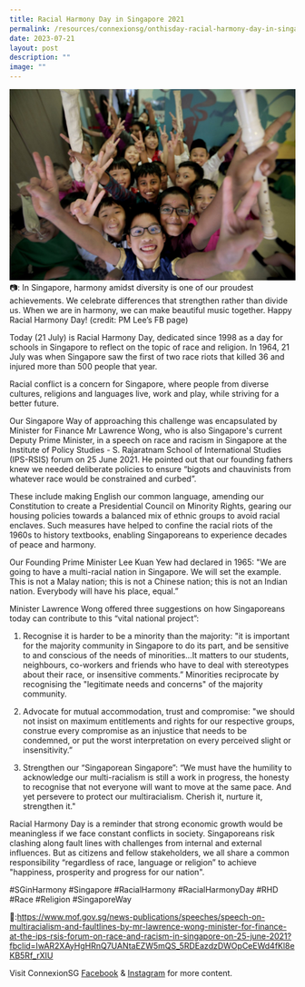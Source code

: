 ```yaml
---
title: Racial Harmony Day in Singapore 2021
permalink: /resources/connexionsg/onthisday-racial-harmony-day-in-singapore-2021/
date: 2023-07-21
layout: post
description: ""
image: ""
---
```

![](/images/connexionsg/2023/racial%20harmony%20day%202023.jpg)
 📷: In Singapore, harmony amidst diversity is one of our proudest achievements. We celebrate differences that strengthen rather than divide us. When we are in harmony, we can make beautiful music together. Happy Racial Harmony Day! (credit: PM Lee’s FB page)

Today (21 July) is Racial Harmony Day, dedicated since 1998 as a day for schools in Singapore to reflect on the topic of race and religion. In 1964, 21 July was when Singapore saw the first of two race riots that killed 36 and injured more than 500 people that year.

Racial conflict is a concern for Singapore, where people from diverse cultures, religions and languages live, work and play, while striving for a better future.

Our Singapore Way of approaching this challenge was encapsulated by Minister for Finance Mr Lawrence Wong, who is also Singapore's current Deputy Prime Minister, in a speech on race and racism in Singapore at the Institute of Policy Studies - S. Rajaratnam School of International Studies (IPS-RSIS) forum on 25 June 2021. He pointed out that our founding fathers knew we needed deliberate policies to ensure “bigots and chauvinists from whatever race would be constrained and curbed”.

These include making English our common language, amending our Constitution to create a Presidential Council on Minority Rights, gearing our housing policies towards a balanced mix of ethnic groups to avoid racial enclaves. Such measures have helped to confine the racial riots of the 1960s to history textbooks, enabling Singaporeans to experience decades of peace and harmony.

Our Founding Prime Minister Lee Kuan Yew had declared in 1965: "We are going to have a multi-racial nation in Singapore. We will set the example. This is not a Malay nation; this is not a Chinese nation; this is not an Indian nation. Everybody will have his place, equal.”

Minister Lawrence Wong offered three suggestions on how Singaporeans today can contribute to this “vital national project”:

1. Recognise it is harder to be a minority than the majority: "it is important for the majority community in Singapore to do its part, and be sensitive to and conscious of the needs of minorities...It matters to our students, neighbours, co-workers and friends who have to deal with stereotypes about their race, or insensitive comments.” Minorities reciprocate by recognising the "legitimate needs and concerns" of the majority community.

2. Advocate for mutual accommodation, trust and compromise: "we should not insist on maximum entitlements and rights for our respective groups, construe every compromise as an injustice that needs to be condemned, or put the worst interpretation on every perceived slight or insensitivity.”

3. Strengthen our “Singaporean Singapore”: “We must have the humility to acknowledge our multi-racialism is still a work in progress, the honesty to recognise that not everyone will want to move at the same pace. And yet persevere to protect our multiracialism. Cherish it, nurture it, strengthen it."

Racial Harmony Day is a reminder that strong economic growth would be meaningless if we face constant conflicts in society. Singaporeans risk clashing along fault lines with challenges from internal and external influences. But as citizens and fellow stakeholders, we all share a common responsibility “regardless of race, language or religion” to achieve "happiness, prosperity and progress for our nation".

#SGinHarmony #Singapore #RacialHarmony #RacialHarmonyDay #RHD #Race #Religion #SingaporeWay

🔗:https://www.mof.gov.sg/news-publications/speeches/speech-on-multiracialism-and-faultlines-by-mr-lawrence-wong-minister-for-finance-at-the-ips-rsis-forum-on-race-and-racism-in-singapore-on-25-june-2021?fbclid=IwAR2XAyHgHRnQ7UANtaEZW5mQS_5RDEazdzDWOpCeEWd4fKl8eKB5Rf_rXIU

Visit ConnexionSG <a target="_blank" href="https://www.facebook.com/ConnexionSG">Facebook</a> &amp; <a target="_blank" href="https://www.instagram.com/connexionsg/">Instagram</a> for more content.